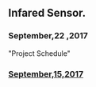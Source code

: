 <html>
<head></head>
<body>
	<h2 id = "Infared Sensor"> Infared Sensor. </h2>
	<h3 id = "September 22,2017"> September,22 ,2017 </h3>
	<p> 
	"Project Schedule"
	<a href= https://github.com/arZone1/InfraredSensors/blob/master/RaymondDang_N01048235_Schedule.xml</a>
		<p>
	<h3 id = "September 15,2017"> September,15,2017 </h3>
	
</html>
<body>
